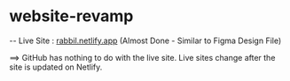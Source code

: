 # website-revamp
 
 -- Live Site : [rabbil.netlify.app](https://rabbil.netlify.app/) (Almost Done - Similar to Figma Design File)
 
 ==> GitHub has nothing to do with the live site. Live sites change after the site is updated on Netlify.

